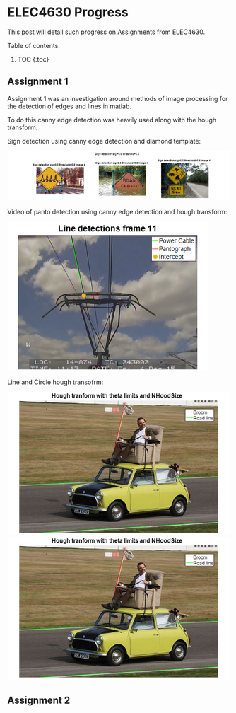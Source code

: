 # ELEC4630 Progress

This post will detail such progress on Assignments from ELEC4630.

Table of contents:

1. TOC
{:toc}

## Assignment 1
Assignment 1 was an investigation around methods of image processing for the detection of edges and lines in matlab. 

To do this canny edge detection was heavily used along with the hough transform.

Sign detection using canny edge detection and diamond template:

![Image of Sign Detection](/images/SignDetect.png)


Video of panto detection using canny edge detection and hough transform:

[![Clock to watch the video](/images/PantoDetection.png)](https://youtu.be/N0jCAIRUF1Q)

Line and Circle hough transofrm:


![Image of Sign Detection](/images/MrBean.png) 
![Image of Sign Detection](/images/MrBean.png)
## Assignment 2
